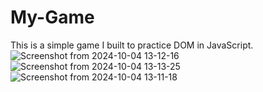 # My-Game
This is a simple game I built to practice DOM in JavaScript.
![Screenshot from 2024-10-04 13-12-16](https://github.com/user-attachments/assets/4af56fef-6e0f-4235-82e8-b537fe089e5f)
![Screenshot from 2024-10-04 13-13-25](https://github.com/user-attachments/assets/dc084830-9fb1-49e9-b9d0-93a90f541d3c)
![Screenshot from 2024-10-04 13-11-18](https://github.com/user-attachments/assets/40a3b2c7-6a1e-47c5-9b96-6226f042396f)

